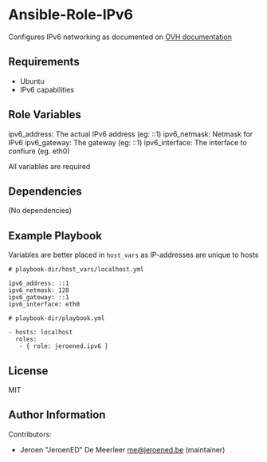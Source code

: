 Ansible-Role-IPv6
=========

Configures IPv6 networking as documented on [OVH documentation](http://docs.ovh.ca/en/guides-network-ipv6.html)

Requirements
------------

* Ubuntu
* IPv6 capabilities

Role Variables
--------------

ipv6_address: The actual IPv6 address (eg: ::1)
ipv6_netmask: Netmask for IPv6
ipv6_gateway: The gateway (eg: ::1)
ipv6_interface: The interface to confiure (eg. eth0)

All variables are required

Dependencies
------------

(No dependencies)

Example Playbook
----------------

Variables are better placed in `host_vars` as IP-addresses are unique to hosts

```
# playbook-dir/host_vars/localhost.yml

ipv6_address: ::1
ipv6_netmask: 128
ipv6_gateway: ::1
ipv6_interface: eth0
```

```
# playbook-dir/playbook.yml

- hosts: localhost
  roles:
   - { role: jeroened.ipv6 }
```


License
-------

MIT

Author Information
------------------

Contributors:
- Jeroen "JeroenED" De Meerleer <me@jeroened.be> (maintainer)
